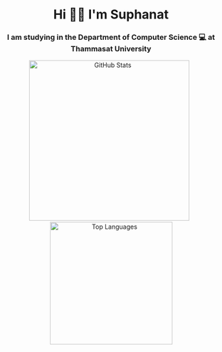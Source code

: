 <h1 align="center">Hi 👋🏻 I'm Suphanat</h1>
<h3 align="center">I am studying in the Department of Computer Science 💻 at Thammasat University</h3>

<p align="center">
  <img src="https://github-readme-stats.vercel.app/api?username=suphanatchanlek30&theme=swift&show_icons=true" alt="GitHub Stats" width="360">
  &nbsp;
  <img src="https://github-readme-stats.vercel.app/api/top-langs/?username=suphanatchanlek30&layout=compact" alt="Top Languages" width="275">
</p>
